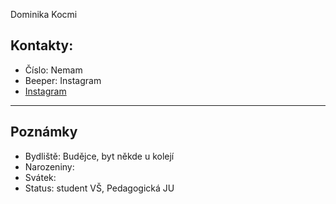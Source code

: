 Dominika Kocmi
## Kontakty:
- Číslo: Nemam
- Beeper: Instagram
- [Instagram](https://www.instagram.com/domikocmi/)

---
## Poznámky
- Bydliště: Budějce, byt někde u kolejí
- Narozeniny: 
- Svátek:
- Status: student VŠ, Pedagogická JU